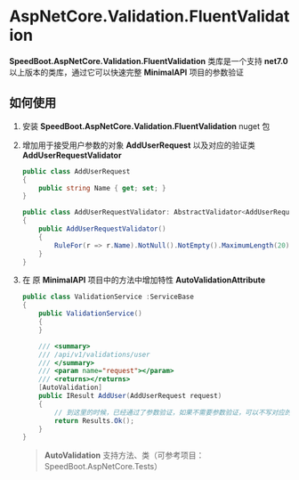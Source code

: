 # AspNetCore.Validation.FluentValidation



**SpeedBoot.AspNetCore.Validation.FluentValidation** 类库是一个支持 **net7.0**以上版本的类库，通过它可以快速完整 **MinimalAPI** 项目的参数验证

## 如何使用

1. 安装 **SpeedBoot.AspNetCore.Validation.FluentValidation** nuget 包

2. 增加用于接受用户参数的对象 **AddUserRequest** 以及对应的验证类 **AddUserRequestValidator**

   ```c#
   public class AddUserRequest
   {
       public string Name { get; set; }
   }
   
   public class AddUserRequestValidator: AbstractValidator<AddUserRequest>
   {
       public AddUserRequestValidator()
       {
           RuleFor(r => r.Name).NotNull().NotEmpty().MaximumLength(20);
       }
   }
   ```

   

3. 在 原 **MinimalAPI** 项目中的方法中增加特性 **AutoValidationAttribute**

   ```c#
   public class ValidationService :ServiceBase
   {
       public ValidationService()
       {
       }
   
       /// <summary>
       /// /api/v1/validations/user
       /// </summary>
       /// <param name="request"></param>
       /// <returns></returns>
       [AutoValidation]
       public IResult AddUser(AddUserRequest request)
       {
           // 到这里的时候，已经通过了参数验证，如果不需要参数验证，可以不写对应的 Validator 即可
           return Results.Ok();
       }
   }
   ```

   > **AutoValidation** 支持方法、类（可参考项目：SpeedBoot.AspNetCore.Tests）